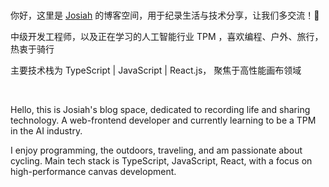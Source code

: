 ---
---

<br />

你好，这里是 <u>Josiah</u> 的博客空间，用于纪录生活与技术分享，让我们多交流！👋 

中级开发工程师，以及正在学习的人工智能行业 TPM ，喜欢编程、户外、旅行，热衷于骑行

主要技术栈为 TypeScript | JavaScript | React.js， 聚焦于高性能画布领域

<br />

Hello, this is Josiah's blog space, dedicated to recording life and sharing technology. A web-frontend developer and currently learning to be a TPM in the AI industry. 

I enjoy programming, the outdoors, traveling, and am passionate about cycling. Main tech stack is TypeScript, JavaScript, React, with a focus on high-performance canvas development.

<br />

